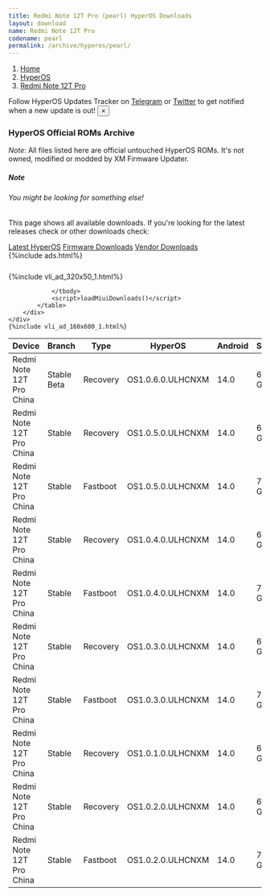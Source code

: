 ```yaml
---
title: Redmi Note 12T Pro (pearl) HyperOS Downloads
layout: download
name: Redmi Note 12T Pro
codename: pearl
permalink: /archive/hyperos/pearl/
---
```

<nav aria-label="breadcrumb">
    <ol class="breadcrumb">
        <li class="breadcrumb-item"><a href="/">Home</a></li>
        <li class="breadcrumb-item"><a href="/hyperos/">HyperOS</a></li>
        <li class="breadcrumb-item active" aria-current="page"><a href="/hyperos/pearl/">Redmi Note 12T Pro</a></li>
    </ol>
</nav>
<div class="alert alert-primary alert-dismissible fade show" role="alert">
    Follow HyperOS Updates Tracker on <a href="https://t.me/MIUIUpdatesTracker" class="alert-link">Telegram</a>
     or <a href="https://twitter.com/MiFwUpdater" class="alert-link">Twitter</a> to get notified when a new update is out!
    <button type="button" class="close" data-dismiss="alert" aria-label="Close">
        <span aria-hidden="true">&times;</span>
    </button>
</div>

### HyperOS Official ROMs Archive
*Note*: All files listed here are official untouched HyperOS ROMs. It's not owned, modified or modded by XM Firmware Updater.
<div class="card">
  <div class="card-body">
    <h5 class="card-title">Note</h5>
    <h6 class="card-subtitle mb-2 text-muted">You might be looking for something else!</h6>
    <p class="card-text">This page shows all available downloads.
     If you're looking for the latest releases check or other downloads check:</p>
    <a href="/hyperos/pearl/" class="card-link">Latest HyperOS</a>
    <a href="/firmware/pearl/" class="card-link">Firmware Downloads</a>
    <a href="/vendor/pearl/" class="card-link">Vendor Downloads</a>
  </div>
</div>
{%include ads.html%}
<div class="row justify-content-center">
    <div class="col-10">
        <div class="table-responsive-md" style="margin-top: 25px;">
            {%include vli_ad_320x50_1.html%}
            <table id="miui" class="display dt-responsive nowrap compact table table-striped table-hover table-sm">
                <thead class="thead-dark">
                    <tr>
                        <th data-ref="device">Device</th>
                        <th data-ref="branch">Branch</th>
                        <th data-ref="type">Type</th>
                        <th data-ref="miui">HyperOS</th>
                        <th data-ref="android">Android</th>
                        <th data-ref="size">Size</th>
                        <th data-ref="size">Date</th>
                        <th data-ref="link">Link</th>
                    </tr>
                </thead>
                <tbody>
                <tr><td>Redmi Note 12T Pro China</td><td>Stable Beta</td><td>Recovery</td><td>OS1.0.6.0.ULHCNXM</td><td>14.0</td><td>6.0 GB</td><td>2024-10-28</td><td><a href="/hyperos/pearl/stable beta/OS1.0.6.0.ULHCNXM/">Download</a></td></tr>
<tr><td>Redmi Note 12T Pro China</td><td>Stable</td><td>Recovery</td><td>OS1.0.5.0.ULHCNXM</td><td>14.0</td><td>6.0 GB</td><td>2024-10-09</td><td><a href="/hyperos/pearl/stable/OS1.0.5.0.ULHCNXM/">Download</a></td></tr>
<tr><td>Redmi Note 12T Pro China</td><td>Stable</td><td>Fastboot</td><td>OS1.0.5.0.ULHCNXM</td><td>14.0</td><td>7.5 GB</td><td>2024-09-26</td><td><a href="/hyperos/pearl/stable/OS1.0.5.0.ULHCNXM/">Download</a></td></tr>
<tr><td>Redmi Note 12T Pro China</td><td>Stable</td><td>Recovery</td><td>OS1.0.4.0.ULHCNXM</td><td>14.0</td><td>6.0 GB</td><td>2024-09-06</td><td><a href="/hyperos/pearl/stable/OS1.0.4.0.ULHCNXM/">Download</a></td></tr>
<tr><td>Redmi Note 12T Pro China</td><td>Stable</td><td>Fastboot</td><td>OS1.0.4.0.ULHCNXM</td><td>14.0</td><td>7.5 GB</td><td>2024-08-26</td><td><a href="/hyperos/pearl/stable/OS1.0.4.0.ULHCNXM/">Download</a></td></tr>
<tr><td>Redmi Note 12T Pro China</td><td>Stable</td><td>Recovery</td><td>OS1.0.3.0.ULHCNXM</td><td>14.0</td><td>6.0 GB</td><td>2024-07-26</td><td><a href="/hyperos/pearl/stable/OS1.0.3.0.ULHCNXM/">Download</a></td></tr>
<tr><td>Redmi Note 12T Pro China</td><td>Stable</td><td>Fastboot</td><td>OS1.0.3.0.ULHCNXM</td><td>14.0</td><td>7.5 GB</td><td>2024-07-18</td><td><a href="/hyperos/pearl/stable/OS1.0.3.0.ULHCNXM/">Download</a></td></tr>
<tr><td>Redmi Note 12T Pro China</td><td>Stable</td><td>Recovery</td><td>OS1.0.1.0.ULHCNXM</td><td>14.0</td><td>6.0 GB</td><td>2024-04-09</td><td><a href="/hyperos/pearl/stable/OS1.0.1.0.ULHCNXM/">Download</a></td></tr>
<tr><td>Redmi Note 12T Pro China</td><td>Stable</td><td>Recovery</td><td>OS1.0.2.0.ULHCNXM</td><td>14.0</td><td>6.0 GB</td><td>2024-05-13</td><td><a href="/hyperos/pearl/stable/OS1.0.2.0.ULHCNXM/">Download</a></td></tr>
<tr><td>Redmi Note 12T Pro China</td><td>Stable</td><td>Fastboot</td><td>OS1.0.2.0.ULHCNXM</td><td>14.0</td><td>7.5 GB</td><td>2024-05-08</td><td><a href="/hyperos/pearl/stable/OS1.0.2.0.ULHCNXM/">Download</a></td></tr>

                </tbody>
                <script>loadMiuiDownloads()</script>
            </table>
        </div>
    </div>
    {%include vli_ad_160x600_1.html%}
</div>
